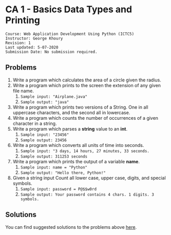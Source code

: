 # CA 1 - Basics Data Types and Printing

	Course: Web Application Development Using Python (ICTC5)
	Instructor: George Khoury
	Revision: 1
	Last updated: 5-07-2020
	Submission Date: No submission required.

## Problems

1. Write a program which calculates the area of a circle given the radius.
2. Write a program which prints to the screen the extension of any given file name. 
   1. `Sample input: "Airplane.java"`
   2. `Sample output: "java"`
3. Write a program which prints two versions of a String. One in all uppercase characters, and the second all in lowercase.
4. Write a program which counts the number of occurrences of a given character in a string.
5. Write a program which parses a **string** value to an **int**.
   1. `Sample input: "23456"`
   2. `Sample output: 23456`
6. Write a program which converts all units of time into seconds. 
   1. `Sample input: "3 days, 14 hours, 27 minutes, 33 seconds.`
   2. `Sample output: 311253 seconds`
7. Write a program which prints the output of a variable **name**.
   1. `Sample input: name = "Python"`
   2. `Sample output: "Hello there, Python!"`
8. Given a string input Count all lower case, upper case, digits, and special symbols.
   1. `Sample input: password = P@$$w0rd`
   2. `Sample output: Your password contains 4 chars. 1 digits. 3 symbols.`


## Solutions

You can find suggested solutions to the problems above [here](./CA01-solutions).